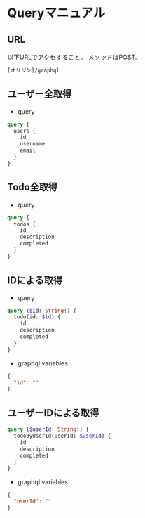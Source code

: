 # Queryマニュアル

## URL

以下URLでアクセすること。
メソッドはPOST。

```txt
[オリジン]/graphql
```

## ユーザー全取得

- query

```graphql
query {
  users {
    id
    username
    email
  }
}
```

## Todo全取得

- query

```graphql
query {
  todos {
    id
    description
    completed
  }
}
```

## IDによる取得

- query

```graphql
query ($id: String!) {
  todo(id: $id) {
    id
    description
    completed
  }
}
```

- graphql variables

```json
{
  "id": ""
}
```

## ユーザーIDによる取得

```graphql
query ($userId: String!) {
  todoByUserId(userId: $userId) {
    id
    description
    completed
  }
}
```

- graphql variables

```json
{
  "userId": ""
}
```